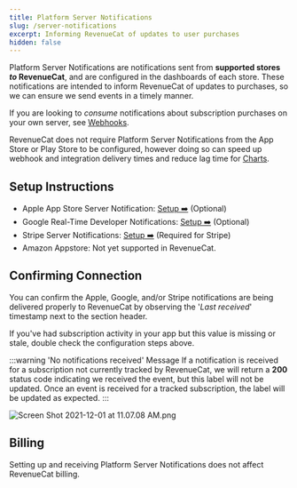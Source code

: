 ```yaml
---
title: Platform Server Notifications
slug: /server-notifications
excerpt: Informing RevenueCat of updates to user purchases
hidden: false
---
```


Platform Server Notifications are notifications sent from **supported stores _to_ RevenueCat**, and are configured in the dashboards of each store. These notifications are intended to inform RevenueCat of updates to purchases, so we can ensure we send events in a timely manner.

If you are looking to _consume_ notifications about subscription purchases on your own server, see [Webhooks](/webhooks).

RevenueCat does not require Platform Server Notifications from the App Store or Play Store to be configured, however doing so can speed up webhook and integration delivery times and reduce lag time for [Charts](/charts).

## Setup Instructions

- Apple App Store Server Notification: [Setup ➡️](/apple-server-notifications) (Optional)
- Google Real-Time Developer Notifications: [Setup ➡️](/google-server-notifications) (Optional)
- Stripe Server Notifications: [Setup ➡️](/stripe-server-notifications) (Required for Stripe)
- Amazon Appstore: Not yet supported in RevenueCat.

## Confirming Connection

You can confirm the Apple, Google, and/or Stripe notifications are being delivered properly to RevenueCat by observing the '_Last received_' timestamp next to the section header.

If you've had subscription activity in your app but this value is missing or stale, double check the configuration steps above.

:::warning 'No notifications received' Message
If a notification is received for a subscription not currently tracked by RevenueCat, we will return a **200** status code indicating we received the event, but this label will not be updated. Once an event is received for a tracked subscription, the label will be updated as expected.
:::

![](https://files.readme.io/bffdf75-Screen_Shot_2021-12-01_at_11.07.08_AM.png "Screen Shot 2021-12-01 at 11.07.08 AM.png")

## Billing

Setting up and receiving Platform Server Notifications does not affect RevenueCat billing.
